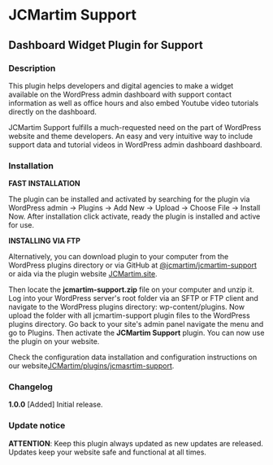 # JCMartim Support
## Dashboard Widget Plugin for Support

### Description
This plugin helps developers and digital agencies to make a widget available on the WordPress admin dashboard with support contact information as well as office hours and also embed Youtube video tutorials directly on the dashboard.

JCMartim Support fulfills a much-requested need on the part of WordPress website and theme developers. An easy and very intuitive way to include support data and tutorial videos in WordPress admin dashboard dashboard.

### Installation

**FAST INSTALLATION**

The plugin can be installed and activated by searching for the plugin via WordPress admin → Plugins → Add New → Upload → Choose File → Install Now. After installation click activate, ready the plugin is installed and active for use.

**INSTALLING VIA FTP**

Alternatively, you can download plugin to your computer from the WordPress plugins directory or via GitHub at [@jcmartim/jcmartim-support](https://github.com/jcmartim/jcmartim-support) or aida via the plugin website [JCMartim.site](https://www.jcmartim.site/plug-ins/jcmartim-support).

Then locate the **jcmartim-support.zip** file on your computer and unzip it.
Log into your WordPress server's root folder via an SFTP or FTP client and navigate to the WordPress plugins directory: wp-content/plugins.
Now upload the folder with all jcmartim-support plugin files to the WordPress plugins directory.
Go back to your site's admin panel navigate the menu and go to Plugins. Then activate the **JCMartim Support** plugin. You can now use the plugin on your website.

Check the configuration data installation and configuration instructions on our website[JCMartim/plugins/jcmasrtim-support](https://www.jcmartim.site/plug-ins/jcmartim-support).

### Changelog
**1.0.0**
[Added] Initial release.

### Update notice
**ATTENTION**: Keep this plugin always updated as new updates are released. Updates keep your website safe and functional at all times.
